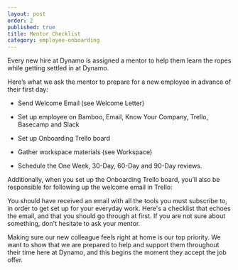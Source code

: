```yaml
---
layout: post
order: 2
published: true
title: Mentor Checklist
category: employee-onboarding
---
```

Every new hire at Dynamo is assigned a mentor to help them learn the ropes while getting settled in at Dynamo. 

<!-- more -->

Here’s what we ask the mentor to prepare for a new employee in advance of their first day: 

* Send Welcome Email (see Welcome Letter)

* Set up employee on Bamboo, Email, Know Your Company, Trello, Basecamp and Slack

* Set up Onboarding Trello board

* Gather workspace materials (see Workspace)

* Schedule the One Week, 30-Day, 60-Day and 90-Day reviews. 

Additionally, when you set up the Onboarding Trello board, you’ll also be responsible for following up the welcome email in Trello: 

You should have received an email with all the tools you must subscribe to, in order to get set up for your everyday work. Here's a checklist that echoes the email, and that you should go through at first. If you are not sure about something, don't hesitate to ask your mentor.

Making sure our new colleague feels right at home is our top priority. We want to show that we are prepared to help and support them throughout their time here at Dynamo, and this begins the moment they accept the job offer. 

